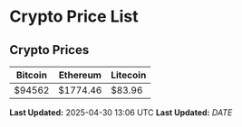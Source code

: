 # Crypto Price List

## Crypto Prices
| Bitcoin | Ethereum | Litecoin |
| ------- | -------- | -------- |
| $94562 | $1774.46 | $83.96 |
**Last Updated:** 2025-04-30 13:06 UTC
**Last Updated:** $DATE$
